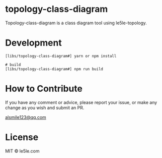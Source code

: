 # topology-class-diagram

Topology-class-diagram is a class diagram tool using le5le-topology.

# Development

```
[libs/topology-class-diagram#] yarn or npm install

# build
[libs/topology-class-diagram#] npm run build

```

# How to Contribute

If you have any comment or advice, please report your issue, or make any change as you wish and submit an PR.

alsmile123@qq.com

# License

MIT © le5le.com
